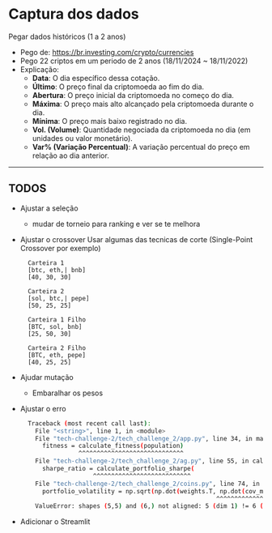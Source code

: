 # Captura dos dados

Pegar dados históricos (1 a 2 anos)

- Pego de: https://br.investing.com/crypto/currencies
- Pego 22 criptos em um periodo de 2 anos (18/11/2024 ~ 18/11/2022)
- Explicação:
  - **Data**: O dia específico dessa cotação.
  - **Último**: O preço final da criptomoeda ao fim do dia.
  - **Abertura**: O preço inicial da criptomoeda no começo do dia.
  - **Máxima**: O preço mais alto alcançado pela criptomoeda durante o dia.
  - **Mínima**: O preço mais baixo registrado no dia.
  - **Vol. (Volume)**: Quantidade negociada da criptomoeda no dia (em unidades ou valor monetário).
  - **Var% (Variação Percentual)**: A variação percentual do preço em relação ao dia anterior.

---

## TODOS

- Ajustar a seleção
  - mudar de torneio para ranking e ver se te melhora
- Ajustar o crossover
  Usar algumas das tecnicas de corte (Single-Point Crossover por exemplo)

  ```
    Carteira 1
    [btc, eth,| bnb]
    [40, 30, 30]

    Carteira 2
    [sol, btc,| pepe]
    [50, 25, 25]

    Carteira 1 Filho
    [BTC, sol, bnb]
    [25, 50, 30]

    Carteira 2 Filho
    [BTC, eth, pepe]
    [40, 25, 25]
  ```

- Ajudar mutação
  - Embaralhar os pesos
- Ajustar o erro
  ```bash
    Traceback (most recent call last):
      File "<string>", line 1, in <module>
      File "tech-challenge-2/tech_challenge_2/app.py", line 34, in main
        fitness = calculate_fitness(population)
                  ^^^^^^^^^^^^^^^^^^^^^^^^^^^^^
      File "tech-challenge-2/tech_challenge_2/ag.py", line 55, in calculate_fitness
        sharpe_ratio = calculate_portfolio_sharpe(
                      ^^^^^^^^^^^^^^^^^^^^^^^^^^^
      File "tech-challenge-2/tech_challenge_2/coins.py", line 74, in calculate_portfolio_sharpe
        portfolio_volatility = np.sqrt(np.dot(weights.T, np.dot(cov_matrix, weights)))
                                                        ^^^^^^^^^^^^^^^^^^^^^^^^^^^
      ValueError: shapes (5,5) and (6,) not aligned: 5 (dim 1) != 6 (dim 0)
  ```
- Adicionar o Streamlit
